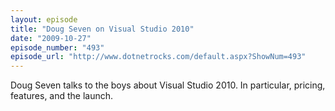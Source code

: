 ```yaml
---
layout: episode
title: "Doug Seven on Visual Studio 2010"
date: "2009-10-27"
episode_number: "493"
episode_url: "http://www.dotnetrocks.com/default.aspx?ShowNum=493"
---
```


Doug Seven talks to the boys about Visual Studio 2010. In particular, pricing, features, and the launch.
